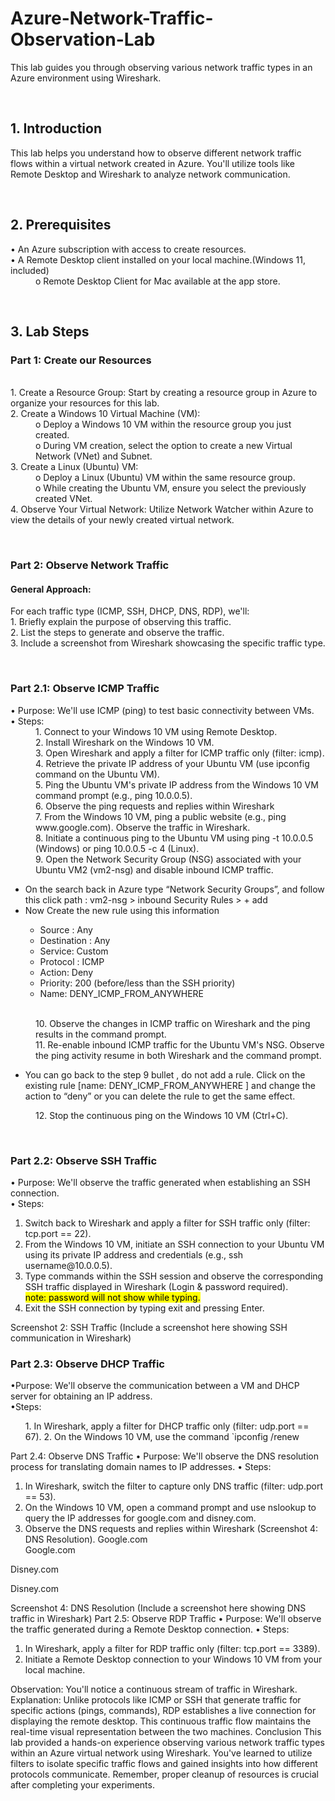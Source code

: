 # Azure-Network-Traffic-Observation-Lab <br> 
  <p>This lab guides you through observing various network traffic types in an Azure environment using Wireshark.
</p><br> 
<h2>1. Introduction</h2> 
This lab helps you understand how to observe different network traffic flows within a virtual network created in Azure. You'll utilize tools like Remote Desktop and Wireshark to analyze network communication.
</p><br>
<h2>2. Prerequisites</h2>
<dl>
	<dt>•	An Azure subscription with access to create resources. </dt>
	<dt>•	A Remote Desktop client installed on your local machine.(Windows 11, included)</dt> 
  <dd>	o	Remote Desktop Client for Mac available at the app store. </dd>
</dl>
</p><br>

<h2>3. Lab Steps</h2>
<dl><h3>Part 1: Create our Resources</h3><br> 	
	<dt> 1.	Create a Resource Group: Start by creating a resource group in Azure to organize your resources for this lab.</dt>
  <dt> 2.	Create a Windows 10 Virtual Machine (VM):</dt>
  <dd>		o	Deploy a Windows 10 VM within the resource group you just created.</dd>
  <dd>		o	During VM creation, select the option to create a new Virtual Network (VNet) and Subnet.</dd>
  <dt> 3.	Create a Linux (Ubuntu) VM:</dt>
  <dd>		o	Deploy a Linux (Ubuntu) VM within the same resource group.</dd>
  <dd>		o	While creating the Ubuntu VM, ensure you select the previously created VNet.</dd>
  <dt>4.	Observe Your Virtual Network: Utilize Network Watcher within Azure to view the details of your newly created virtual network.</dt>
</dl>
<br> 
<dl><h3>Part 2: Observe Network Traffic</h3>
<h4>General Approach:</h4>
<dL> For each traffic type (ICMP, SSH, DHCP, DNS, RDP), we'll:
	<dt> 1.	Briefly explain the purpose of observing this traffic.</dt>
	<dt>2.	List the steps to generate and observe the traffic.</dt>
	<dt>3.	Include a screenshot from Wireshark showcasing the specific traffic type.</dt>
</dl>
<br> 
<dl><h3>Part 2.1: Observe ICMP Traffic</h3>
<dt>•	Purpose: We'll use ICMP (ping) to test basic connectivity between VMs.</dt	>
<dt>•	Steps:</dt>
<dd>1.	Connect to your Windows 10 VM using Remote Desktop.</dd>
<dd>2.	Install Wireshark on the Windows 10 VM.</dd>
<dd>3.	Open Wireshark and apply a filter for ICMP traffic only (filter: icmp).</dd>
<dd>4.	Retrieve the private IP address of your Ubuntu VM (use ipconfig command on the Ubuntu VM).</dd>
<dd>5.	Ping the Ubuntu VM's private IP address from the Windows 10 VM command prompt (e.g., ping 10.0.0.5).</dd>
<dd>6.	Observe the ping requests and replies within Wireshark  </dd>

<dd>7.	From the Windows 10 VM, ping a public website (e.g., ping www.google.com). Observe the traffic in Wireshark.</dd>
<dd>8.	Initiate a continuous ping to the Ubuntu VM using ping -t 10.0.0.5 (Windows) or ping 10.0.0.5 -c 4 (Linux).</dd>
<dd>9.	Open the Network Security Group (NSG) associated with your Ubuntu VM2 (vm2-nsg) and disable inbound ICMP traffic.</dd>
<ul>
	<li>On the search back in Azure type “Network Security Groups”, and follow this click path :  vm2-nsg > inbound Security Rules > + add </li>
	<li>Now Create the new rule using this information</li>
	<ul>
		<li>Source  : 	Any</li>
		<li>Destination : 	Any </li>
		<li>Service: 	Custom </li>
		<li>Protocol :	ICMP</li>
		<li>Action: 	Deny</li>
		<li>Priority:	200 (before/less than the SSH priority) </li>
		<li>Name:		DENY_ICMP_FROM_ANYWHERE</li>
</ul></ul><br>
<dd>10.	Observe the changes in ICMP traffic on Wireshark and the ping results in the command prompt.</dd>
<dd>11.	Re-enable inbound ICMP traffic for the Ubuntu VM's NSG. Observe the ping activity resume in both Wireshark and the command prompt.</dd>
<ul>	
	<li>You can go back to the step 9  bullet , do not add a rule. Click on the existing rule [name: DENY_ICMP_FROM_ANYWHERE ] and change the action to “deny” or you can delete the rule to get the same effect.</li>
</ul>
<dd>12.	Stop the continuous ping on the Windows 10 VM (Ctrl+C).</dd>
</dl>  
<br>
<dl><h3>Part 2.2: Observe SSH Traffic</h3>
<dt>•	Purpose: We'll observe the traffic generated when establishing an SSH connection.</dt>
<dt>•	Steps:
<ol>
<li>Switch back to Wireshark and apply a filter for SSH traffic only (filter: tcp.port == 22).</li>
<li>From the Windows 10 VM, initiate an SSH connection to your Ubuntu VM using its private IP address and credentials (e.g., ssh username@10.0.0.5).</li>
<li>Type commands within the SSH session and observe the corresponding SSH traffic displayed in Wireshark (Login & password required). </li>
	<mark>note: password will not show while typing. </mark>
<li>Exit the SSH connection by typing exit and pressing Enter.</li>
</ol></dl>Screenshot 2: SSH Traffic (Include a screenshot here showing SSH communication in Wireshark)  
<br>
<dl><h3>Part 2.3: Observe DHCP Traffic</h3>
<dt>•Purpose: We'll observe the communication between a VM and DHCP server for obtaining an IP address.</dt>
<dt>•Steps:</dt>
<ol>
<il>1.	In Wireshark, apply a filter for DHCP traffic only (filter: udp.port == 67).</il>
<il>2.	On the Windows 10 VM, use the command `ipconfig /renew</il></ol>
</h3></dl>	


Part 2.4: Observe DNS Traffic
•	Purpose: We'll observe the DNS resolution process for translating domain names to IP addresses.
•	Steps:
1.	In Wireshark, switch the filter to capture only DNS traffic (filter: udp.port == 53).
2.	On the Windows 10 VM, open a command prompt and use nslookup to query the IP addresses for google.com and disney.com.
3.	Observe the DNS requests and replies within Wireshark (Screenshot 4: DNS Resolution).
Google.com  
Google.com 
 


Disney.com    

Disney.com  

Screenshot 4: DNS Resolution (Include a screenshot here showing DNS traffic in Wireshark)
Part 2.5: Observe RDP Traffic
•	Purpose: We'll observe the traffic generated during a Remote Desktop connection.
•	Steps:
1.	In Wireshark, apply a filter for RDP traffic only (filter: tcp.port == 3389).
2.	Initiate a Remote Desktop connection to your Windows 10 VM from your local machine.
 

 
Observation: You'll notice a continuous stream of traffic in Wireshark.
Explanation: Unlike protocols like ICMP or SSH that generate traffic for specific actions (pings, commands), RDP establishes a live connection for displaying the remote desktop. This continuous traffic flow maintains the real-time visual representation between the two machines.
Conclusion
This lab provided a hands-on experience observing various network traffic types within an Azure virtual network using Wireshark. You've learned to utilize filters to isolate specific traffic flows and gained insights into how different protocols communicate. Remember, proper cleanup of resources is crucial after completing your experiments.
